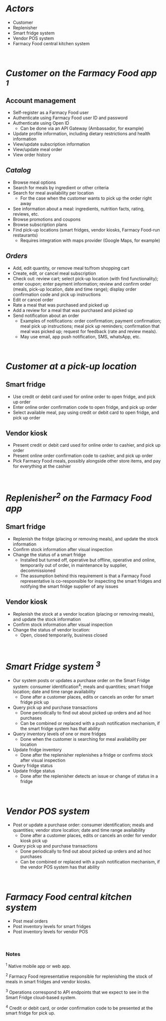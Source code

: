 # ***Actors***
- Customer
- Replenisher
- Smart fridge system
- Vendor POS system
- Farmacy Food central kitchen system 
<br>

# ***Customer on the Farmacy Food app <sup>1</sup>***
## Account management 
- Self-register as a Farmacy Food user
- Authenticate using Farmacy Food user ID and password
- Authenticate using Open ID
    - Can be done via an API Gateway (Ambassador, for example)
- Update profile information, including dietary restrictions and health information
- View/update subscription information
- View/update meal order
- View order history
## ***Catalog*** 
- Browse meal options
- Search for meals by ingredient or other criteria
- Search for meal availability per location
    - For the case when the customer wants to pick up the order right away
- See information about a meal: ingredients, nutrition facts, rating, reviews, etc. 
- Browse promotions and coupons 
- Browse subscription plans 
- Find pick-up locations (smart fridges, vendor kiosks, Farmacy Food-run restaurants)
    - Requires integration with maps provider (Google Maps, for example)
## ***Orders*** 
- Add, edit quantity, or remove meal to/from shopping cart
- Create, edit, or cancel meal subscription
- Check out: review cart; select pick-up location (with find functionality); enter coupon; enter payment information; review and confirm order (meals, pick-up location, date and time range); display order confirmation code and pick up instructions
- Edit or cancel order 
- Rate a meal that was purchased and picked up
- Add a review for a meal that was purchased and picked up
- Send notification about an order 
    - Examples of notifications: order confirmation; payment confirmation; meal pick up instructions; meal pick up reminders; confirmation that meal was picked up; request for feedback (rate and review meals).
    - May use email, app push notification, SMS, whatsApp, etc.

<br>


# ***Customer at a pick-up location***
## Smart fridge
- Use credit or debit card used for online order to open fridge, and pick up order
- Enter online order confirmation code to open fridge, and pick up order
- Select available meal, pay using credit or debit card to open fridge, and pick up order
## Vendor kiosk
- Present credit or debit card used for online order to cashier, and pick up order
- Present online order confirmation code to cashier, and pick up order
- Pick Farmacy Food meals, possibly alongside other store items, and pay for everything at the cashier
<br>

# ***Replenisher<sup>2</sup> on the Farmacy Food app***
## Smart fridge
- Replenish the fridge (placing or removing meals), and update the stock information
- Confirm stock information after visual inspection
- Change the status of a smart fridge
    - Installed but turned off, operative but offline, operative and online, temporarily out of order, in maintenance by supplier, decommissioned
    - The assumption behind this requirement is that a Farmacy Food representative is co-responsible for inspecting the smart fridges and notifying the smart fridge supplier of any issues
## Vendor kiosk
- Replenish the stock at a vendor location (placing or removing meals), and update the stock information
- Confirm stock information after visual inspection
- Change the status of vendor location:
    - Open, closed temporarily, business closed
<br>

# ***Smart Fridge system <sup>3</sup>***
- Our system posts or updates a purchase order on the Smart Fridge system: consumer identification<sup>4</sup>; meals and quantities; smart fridge location; date and time range availability
    - Done after a customer places, edits or cancels an order for smart fridge pick up
- Query pick up and purchase transactions 
    - Done periodically to find out about picked up orders and ad hoc purchases
    - Can be combined or replaced with a push notification mechanism, if the smart fridge system has that ability
- Query inventory levels of one or more fridges
    - Done when the customer is searching for meal availability per location
- Update fridge inventory 
    - Done after the replenisher replenishes a fridge or confirms stock after visual inspection
- Query fridge status
- Update fridge status
    - Done after the replenisher detects an issue or change of status in a fridge
<br>

# ***Vendor POS system***
- Post or update a purchase order: consumer identification; meals and quantities; vendor store location; date and time range availability 
    - Done after a customer places, edits or cancels an order for vendor kiosk pick up
- Query pick up and purchase transactions 
    - Done periodically to find out about picked up orders and ad hoc purchases
    - Can be combined or replaced with a push notification mechanism, if the vendor POS system has that ability
<br>

# ***Farmacy Food central kitchen system***
- Post meal orders
- Post inventory levels for smart fridges
- Post inventory levels for vendor POS

<br>


### Notes
<p><sup>1</sup> Native mobile app or web app.</p>
<p><sup>2</sup> Farmacy Food representative responsible for replenishing the stock of meals in smart fridges and vendor kiosks.</p>
<p><sup>3</sup> Operations correspond to API endpoints that we expect to see in the Smart Fridge cloud-based system.</p>
<p><sup>4</sup> Credit or debit card, or order confirmation code to be presented at the smart fridge for pick up.</p>






